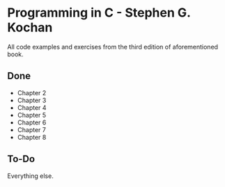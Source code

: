 # Programming in C - Stephen G. Kochan

All code examples and exercises from the third edition of aforementioned book.

## Done

- Chapter 2
- Chapter 3
- Chapter 4
- Chapter 5
- Chapter 6
- Chapter 7
- Chapter 8

## To-Do

Everything else.
